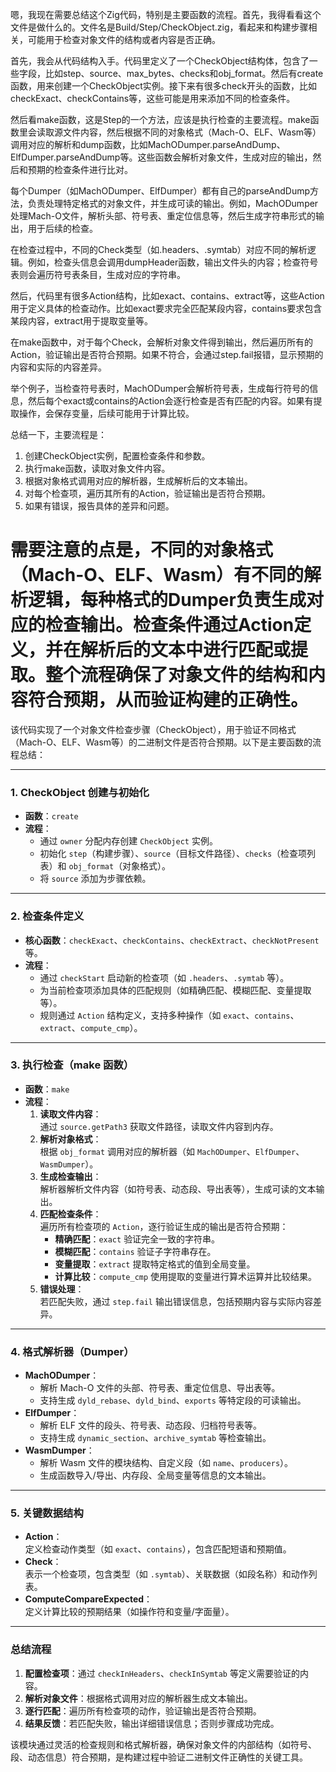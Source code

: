 嗯，我现在需要总结这个Zig代码，特别是主要函数的流程。首先，我得看看这个文件是做什么的。文件名是Build/Step/CheckObject.zig，看起来和构建步骤相关，可能用于检查对象文件的结构或者内容是否正确。

首先，我会从代码结构入手。代码里定义了一个CheckObject结构体，包含了一些字段，比如step、source、max_bytes、checks和obj_format。然后有create函数，用来创建一个CheckObject实例。接下来有很多check开头的函数，比如checkExact、checkContains等，这些可能是用来添加不同的检查条件。

然后看make函数，这是Step的一个方法，应该是执行检查的主要流程。make函数里会读取源文件内容，然后根据不同的对象格式（Mach-O、ELF、Wasm等）调用对应的解析和dump函数，比如MachODumper.parseAndDump、ElfDumper.parseAndDump等。这些函数会解析对象文件，生成对应的输出，然后和预期的检查条件进行比对。

每个Dumper（如MachODumper、ElfDumper）都有自己的parseAndDump方法，负责处理特定格式的对象文件，并生成可读的输出。例如，MachODumper处理Mach-O文件，解析头部、符号表、重定位信息等，然后生成字符串形式的输出，用于后续的检查。

在检查过程中，不同的Check类型（如.headers、.symtab）对应不同的解析逻辑。例如，检查头信息会调用dumpHeader函数，输出文件头的内容；检查符号表则会遍历符号表条目，生成对应的字符串。

然后，代码里有很多Action结构，比如exact、contains、extract等，这些Action用于定义具体的检查动作。比如exact要求完全匹配某段内容，contains要求包含某段内容，extract用于提取变量等。

在make函数中，对于每个Check，会解析对象文件得到输出，然后遍历所有的Action，验证输出是否符合预期。如果不符合，会通过step.fail报错，显示预期的内容和实际的内容差异。

举个例子，当检查符号表时，MachODumper会解析符号表，生成每行符号的信息，然后每个exact或contains的Action会逐行检查是否有匹配的内容。如果有提取操作，会保存变量，后续可能用于计算比较。

总结一下，主要流程是：

1. 创建CheckObject实例，配置检查条件和参数。
2. 执行make函数，读取对象文件内容。
3. 根据对象格式调用对应的解析器，生成解析后的文本输出。
4. 对每个检查项，遍历其所有的Action，验证输出是否符合预期。
5. 如果有错误，报告具体的差异和问题。

需要注意的点是，不同的对象格式（Mach-O、ELF、Wasm）有不同的解析逻辑，每种格式的Dumper负责生成对应的检查输出。检查条件通过Action定义，并在解析后的文本中进行匹配或提取。整个流程确保了对象文件的结构和内容符合预期，从而验证构建的正确性。
================================================
该代码实现了一个对象文件检查步骤（CheckObject），用于验证不同格式（Mach-O、ELF、Wasm等）的二进制文件是否符合预期。以下是主要函数的流程总结：

---

### **1. CheckObject 创建与初始化**
- **函数**：`create`
- **流程**：
  - 通过 `owner` 分配内存创建 `CheckObject` 实例。
  - 初始化 `step`（构建步骤）、`source`（目标文件路径）、`checks`（检查项列表）和 `obj_format`（对象格式）。
  - 将 `source` 添加为步骤依赖。

---

### **2. 检查条件定义**
- **核心函数**：`checkExact`、`checkContains`、`checkExtract`、`checkNotPresent` 等。
- **流程**：
  - 通过 `checkStart` 启动新的检查项（如 `.headers`、`.symtab` 等）。
  - 为当前检查项添加具体的匹配规则（如精确匹配、模糊匹配、变量提取等）。
  - 规则通过 `Action` 结构定义，支持多种操作（如 `exact`、`contains`、`extract`、`compute_cmp`）。

---

### **3. 执行检查（make 函数）**
- **函数**：`make`
- **流程**：
  1. **读取文件内容**：  
     通过 `source.getPath3` 获取文件路径，读取文件内容到内存。
  2. **解析对象格式**：  
     根据 `obj_format` 调用对应的解析器（如 `MachODumper`、`ElfDumper`、`WasmDumper`）。
  3. **生成检查输出**：  
     解析器解析文件内容（如符号表、动态段、导出表等），生成可读的文本输出。
  4. **匹配检查条件**：  
     遍历所有检查项的 `Action`，逐行验证生成的输出是否符合预期：
     - **精确匹配**：`exact` 验证完全一致的字符串。
     - **模糊匹配**：`contains` 验证子字符串存在。
     - **变量提取**：`extract` 提取特定格式的值到全局变量。
     - **计算比较**：`compute_cmp` 使用提取的变量进行算术运算并比较结果。
  5. **错误处理**：  
     若匹配失败，通过 `step.fail` 输出错误信息，包括预期内容与实际内容差异。

---

### **4. 格式解析器（Dumper）**
- **MachODumper**：
  - 解析 Mach-O 文件的头部、符号表、重定位信息、导出表等。
  - 支持生成 `dyld_rebase`、`dyld_bind`、`exports` 等特定段的可读输出。
- **ElfDumper**：
  - 解析 ELF 文件的段头、符号表、动态段、归档符号表等。
  - 支持生成 `dynamic_section`、`archive_symtab` 等检查输出。
- **WasmDumper**：
  - 解析 Wasm 文件的模块结构、自定义段（如 `name`、`producers`）。
  - 生成函数导入/导出、内存段、全局变量等信息的文本输出。

---

### **5. 关键数据结构**
- **Action**：  
  定义检查动作类型（如 `exact`、`contains`），包含匹配短语和预期值。
- **Check**：  
  表示一个检查项，包含类型（如 `.symtab`）、关联数据（如段名称）和动作列表。
- **ComputeCompareExpected**：  
  定义计算比较的预期结果（如操作符和变量/字面量）。

---

### **总结流程**
1. **配置检查项**：通过 `checkInHeaders`、`checkInSymtab` 等定义需要验证的内容。
2. **解析对象文件**：根据格式调用对应的解析器生成文本输出。
3. **逐行匹配**：遍历所有检查项的动作，验证输出是否符合预期。
4. **结果反馈**：若匹配失败，输出详细错误信息；否则步骤成功完成。

该模块通过灵活的检查规则和格式解析器，确保对象文件的内部结构（如符号、段、动态信息）符合预期，是构建过程中验证二进制文件正确性的关键工具。